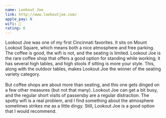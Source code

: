 ```yaml
---
name: Lookout Joe
link: http://www.lookoutjoe.com/
apple_pay: N
wifi: 🙁
rating: 6
---
```


Lookout Joe was one of my first Cincinnati favorites.
It sits on Mount Lookout Square, which means both a nice atmosphere and free parking.
The coffee is good, the wifi is not, and the seating is limited.
Lookout Joe is the rare coffee shop that offers a good option for standing while working; it has several high tables, and high stools if sitting is more your style.
This, along with the outdoor tables, makes Lookout Joe the winner of the seating variety category.
<br><br>
But coffee shops are about more than seating, and this one gets dinged on a few other measures (but not that many).
Lookout Joe can get a bit busy, and the regular short visits of passersby are a regular distraction.
The spotty wifi is a real problem, and I find something about the atmosphere sometimes strikes me as a little dingy.
Still, Lookout Joe is a good option that I would recommend.
